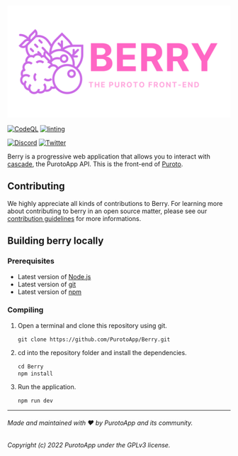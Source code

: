 <p align="center">
  <img src=".github/media/berry.svg" alt="Readme logo"/>
</p>

[![CodeQL](https://github.com/PurotoApp/Berry/actions/workflows/codeql-analysis.yml/badge.svg)](https://github.com/PurotoApp/Berry/actions/workflows/codeql-analysis.yml)
[![linting](https://github.com/PurotoApp/Berry/actions/workflows/linting.yml/badge.svg)](https://github.com/PurotoApp/Berry/actions/workflows/linting.yml)

[![Discord](https://img.shields.io/badge/Discord-7289DA?style=for-the-badge&logo=discord&logoColor=white)](https://discord.puroto.net/)
[![Twitter](https://img.shields.io/badge/Twitter-1DA1F2?style=for-the-badge&logo=twitter&logoColor=white)](https://twitter.com/PurotoApp)

Berry is a progressive web application that allows you to interact with [cascade](https://github.com/PurotoApp/cascade), the PurotoApp API. This is the front-end of [Puroto](https://puroto.net).

## Contributing

We highly appreciate all kinds of contributions to Berry. For learning more about contributing to berry in an open source matter, please see our [contribution guidelines](https://github.com/PurotoApp/Berry/blob/master/.github/CONTRIBUTING.md) for more informations.

## Building berry locally

### Prerequisites

- Latest version of [Node.js](https://nodejs.org/)
- Latest version of [git](https://git-scm.com/)
- Latest version of [npm](https://www.npmjs.com/)

### Compiling

1. Open a terminal and clone this repository using git.
   ```
   git clone https://github.com/PurotoApp/Berry.git
   ```
2. cd into the repository folder and install the dependencies.
   ```
   cd Berry
   npm install
   ```
3. Run the application.
   ```
   npm run dev
   ```

---

###### Made and maintained with ❤ by PurotoApp and its community.

###### Copyright (c) 2022 PurotoApp under the GPLv3 license.
